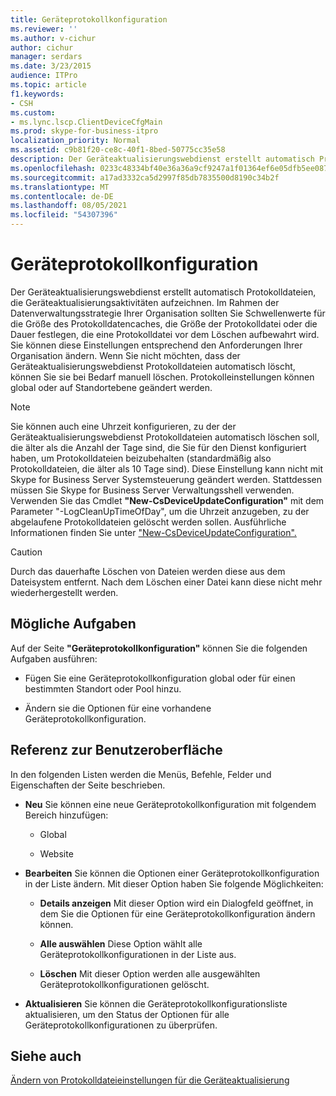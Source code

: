 ```yaml
---
title: Geräteprotokollkonfiguration
ms.reviewer: ''
ms.author: v-cichur
author: cichur
manager: serdars
ms.date: 3/23/2015
audience: ITPro
ms.topic: article
f1.keywords:
- CSH
ms.custom:
- ms.lync.lscp.ClientDeviceCfgMain
ms.prod: skype-for-business-itpro
localization_priority: Normal
ms.assetid: c9b81f20-ce8c-40f1-8bed-50775cc35e58
description: Der Geräteaktualisierungswebdienst erstellt automatisch Protokolldateien, die Geräteaktualisierungsaktivitäten aufzeichnen. Im Rahmen der Datenverwaltungsstrategie Ihrer Organisation sollten Sie Schwellenwerte für die Größe des Protokolldatencaches, die Größe der Protokolldatei oder die Dauer festlegen, die eine Protokolldatei vor dem Löschen aufbewahrt wird. Sie können diese Einstellungen entsprechend den Anforderungen Ihrer Organisation ändern. Wenn Sie nicht möchten, dass der Geräteaktualisierungswebdienst Protokolldateien automatisch löscht, können Sie sie bei Bedarf manuell löschen. Protokolleinstellungen können global oder auf Standortebene geändert werden.
ms.openlocfilehash: 0233c48334bf40e36a36a9cf9247a1f01364ef6e05dfb5ee0875b04d746dca5c
ms.sourcegitcommit: a17ad3332ca5d2997f85db7835500d8190c34b2f
ms.translationtype: MT
ms.contentlocale: de-DE
ms.lasthandoff: 08/05/2021
ms.locfileid: "54307396"
---
```

# <a name="device-log-configuration"></a>Geräteprotokollkonfiguration

Der Geräteaktualisierungswebdienst erstellt automatisch Protokolldateien, die Geräteaktualisierungsaktivitäten aufzeichnen. Im Rahmen der Datenverwaltungsstrategie Ihrer Organisation sollten Sie Schwellenwerte für die Größe des Protokolldatencaches, die Größe der Protokolldatei oder die Dauer festlegen, die eine Protokolldatei vor dem Löschen aufbewahrt wird. Sie können diese Einstellungen entsprechend den Anforderungen Ihrer Organisation ändern. Wenn Sie nicht möchten, dass der Geräteaktualisierungswebdienst Protokolldateien automatisch löscht, können Sie sie bei Bedarf manuell löschen. Protokolleinstellungen können global oder auf Standortebene geändert werden.

> [!NOTE]
> Sie können auch eine Uhrzeit konfigurieren, zu der der Geräteaktualisierungswebdienst Protokolldateien automatisch löschen soll, die älter als die Anzahl der Tage sind, die Sie für den Dienst konfiguriert haben, um Protokolldateien beizubehalten (standardmäßig also Protokolldateien, die älter als 10 Tage sind). Diese Einstellung kann nicht mit Skype for Business Server Systemsteuerung geändert werden. Stattdessen müssen Sie Skype for Business Server Verwaltungsshell verwenden. Verwenden Sie das Cmdlet **"New-CsDeviceUpdateConfiguration"** mit dem Parameter "-LogCleanUpTimeOfDay", um die Uhrzeit anzugeben, zu der abgelaufene Protokolldateien gelöscht werden sollen. Ausführliche Informationen finden Sie unter ["New-CsDeviceUpdateConfiguration".](/powershell/module/skype/new-csdeviceupdateconfiguration?view=skype-ps)

> [!CAUTION]
> Durch das dauerhafte Löschen von Dateien werden diese aus dem Dateisystem entfernt. Nach dem Löschen einer Datei kann diese nicht mehr wiederhergestellt werden.

## <a name="tasks-you-can-perform"></a>Mögliche Aufgaben

Auf der Seite **"Geräteprotokollkonfiguration"** können Sie die folgenden Aufgaben ausführen:

- Fügen Sie eine Geräteprotokollkonfiguration global oder für einen bestimmten Standort oder Pool hinzu.

- Ändern sie die Optionen für eine vorhandene Geräteprotokollkonfiguration.

## <a name="ui-reference"></a>Referenz zur Benutzeroberfläche

In den folgenden Listen werden die Menüs, Befehle, Felder und Eigenschaften der Seite beschrieben.

- **Neu** Sie können eine neue Geräteprotokollkonfiguration mit folgendem Bereich hinzufügen:

  - Global

  - Website

- **Bearbeiten** Sie können die Optionen einer Geräteprotokollkonfiguration in der Liste ändern. Mit dieser Option haben Sie folgende Möglichkeiten:

  - **Details anzeigen** Mit dieser Option wird ein Dialogfeld geöffnet, in dem Sie die Optionen für eine Geräteprotokollkonfiguration ändern können.

  - **Alle auswählen** Diese Option wählt alle Geräteprotokollkonfigurationen in der Liste aus.

  - **Löschen** Mit dieser Option werden alle ausgewählten Geräteprotokollkonfigurationen gelöscht.

- **Aktualisieren** Sie können die Geräteprotokollkonfigurationsliste aktualisieren, um den Status der Optionen für alle Geräteprotokollkonfigurationen zu überprüfen.

## <a name="see-also"></a>Siehe auch

[Ändern von Protokolldateieinstellungen für die Geräteaktualisierung](/previous-versions/office/lync-server-2013/lync-server-2013-modify-settings-for-device-update-log-files)